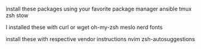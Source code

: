 install these packages using your favorite package manager
ansible
tmux
zsh
stow

I installed these with curl or wget
oh-my-zsh
meslo nerd fonts

install these with respective vendor instructions
nvim
zsh-autosuggestions
